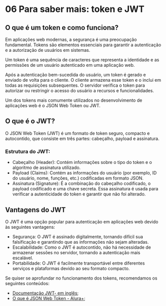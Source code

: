 # 06 Para saber mais: token e JWT

## O que é um token e como funciona?

Em aplicações web modernas, a segurança é uma preocupação fundamental. Tokens são elementos essenciais para garantir a autenticação e a autorização de usuários em sistemas.

Um token é uma sequência de caracteres que representa a identidade e as permissões de um usuário autenticado em uma aplicação web.

Após a autenticação bem-sucedida do usuário, um token é gerado e enviado de volta para o cliente. O cliente armazena esse token e o inclui em todas as requisições subsequentes. O servidor verifica o token para autorizar ou restringir o acesso do usuário a recursos e funcionalidades.

Um dos tokens mais comumente utilizados no desenvolvimento de aplicações web é o JSON Web Token ou JWT.

## O que é o JWT?

O JSON Web Token (JWT) é um formato de token seguro, compacto e autocontido, que consiste em três partes: cabeçalho, payload e assinatura.

### Estrutura do JWT:

- Cabeçalho (Header): Contém informações sobre o tipo do token e o algoritmo de assinatura utilizado.
- Payload (Claims): Contém as informações do usuário (por exemplo, ID do usuário, nome, funções, etc.) codificadas em formato JSON.
- Assinatura (Signature): É a combinação do cabeçalho codificado, o payload codificado e uma chave secreta. Essa assinatura é usada para verificar a autenticidade do token e garantir que não foi alterado.

## Vantagens do JWT

O JWT é uma opção popular para autenticação em aplicações web devido às seguintes vantagens:

- Segurança: O JWT é assinado digitalmente, tornando difícil sua falsificação e garantindo que as informações não sejam alteradas.
- Escalabilidade: Como o JWT é autocontido, não há necessidade de armazenar sessões no servidor, tornando a autenticação mais escalável.
- Portabilidade: O JWT é facilmente transportável entre diferentes serviços e plataformas devido ao seu formato compacto.

Se quiser se aprofundar no funcionamento dos tokens, recomendamos os seguintes conteúdos:

- [Documentação JWT- em inglês](https://jwt.io/introduction/);
- [O que é JSON Web Token - Alura+](https://cursos.alura.com.br/extra/alura-mais/o-que-e-json-web-token-jwt--c203);